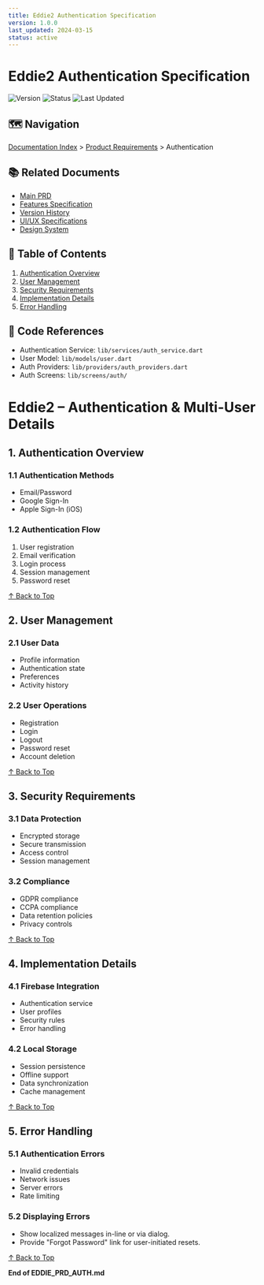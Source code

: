 ```yaml
---
title: Eddie2 Authentication Specification
version: 1.0.0
last_updated: 2024-03-15
status: active
---
```


# Eddie2 Authentication Specification

![Version](https://img.shields.io/badge/version-1.0.0-blue.svg)
![Status](https://img.shields.io/badge/status-active-green.svg)
![Last Updated](https://img.shields.io/badge/last%20updated-2024--03--15-lightgrey.svg)

## 🗺️ Navigation
[Documentation Index](../INDEX.md) > [Product Requirements](.) > Authentication

## 📚 Related Documents
- [Main PRD](EDDIE_PRD_MAIN.md)
- [Features Specification](EDDIE_PRD_FEATURES.md)
- [Version History](EDDIE_PRD_VERSIONS.md)
- [UI/UX Specifications](../uiux/EDDIE_UIUX_SPEC_MAIN.md)
- [Design System](../uiux/EDDIE_UIUX_DESIGN_SYSTEM.md)

## 📑 Table of Contents
1. [Authentication Overview](#1-authentication-overview)
2. [User Management](#2-user-management)
3. [Security Requirements](#3-security-requirements)
4. [Implementation Details](#4-implementation-details)
5. [Error Handling](#5-error-handling)

## 🔗 Code References
- Authentication Service: `lib/services/auth_service.dart`
- User Model: `lib/models/user.dart`
- Auth Providers: `lib/providers/auth_providers.dart`
- Auth Screens: `lib/screens/auth/`

# Eddie2 – Authentication & Multi-User Details

## 1. Authentication Overview

### 1.1 Authentication Methods
- Email/Password
- Google Sign-In
- Apple Sign-In (iOS)

### 1.2 Authentication Flow
1. User registration
2. Email verification
3. Login process
4. Session management
5. Password reset

[↑ Back to Top](#eddie2-authentication-specification)

## 2. User Management

### 2.1 User Data
- Profile information
- Authentication state
- Preferences
- Activity history

### 2.2 User Operations
- Registration
- Login
- Logout
- Password reset
- Account deletion

[↑ Back to Top](#eddie2-authentication-specification)

## 3. Security Requirements

### 3.1 Data Protection
- Encrypted storage
- Secure transmission
- Access control
- Session management

### 3.2 Compliance
- GDPR compliance
- CCPA compliance
- Data retention policies
- Privacy controls

[↑ Back to Top](#eddie2-authentication-specification)

## 4. Implementation Details

### 4.1 Firebase Integration
- Authentication service
- User profiles
- Security rules
- Error handling

### 4.2 Local Storage
- Session persistence
- Offline support
- Data synchronization
- Cache management

[↑ Back to Top](#eddie2-authentication-specification)

## 5. Error Handling

### 5.1 Authentication Errors
- Invalid credentials
- Network issues
- Server errors
- Rate limiting

### 5.2 Displaying Errors
- Show localized messages in-line or via dialog.
- Provide "Forgot Password" link for user-initiated resets.

[↑ Back to Top](#eddie2-authentication-specification)

**End of EDDIE_PRD_AUTH.md**
